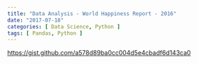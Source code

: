 ```yaml
---
title: "Data Analysis - World Happiness Report - 2016"
date: "2017-07-18"
categories: [ Data Science, Python ]
tags: [ Pandas, Python ]
---
```


https://gist.github.com/a578d89ba0cc004d5e4cbadf6d143ca0
